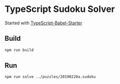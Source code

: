 # TypeScript Sudoku Solver

Started with [TypeScript-Babel-Starter](https://github.com/Microsoft/TypeScript-Babel-Starter)

## Build

```sh
npm run build
```

## Run

```sh
npm run solve ../puzzles/20190220a.sudoku
```
